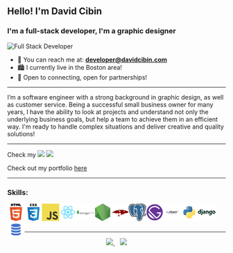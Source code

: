 ## Hello! I'm David Cibin
### I'm a full-stack developer, I'm a graphic designer


![Full Stack Developer](https://i.ibb.co/PWr3gZg/full-stack.gif)

- 📧   You can reach me at: **developer@davidcibin.com**
- 🏙️   I currently live in the Boston area!
- 🤝   Open to connecting, open for partnerships!

<hr>

I’m a software engineer with a strong background in graphic design, as well as customer service. Being a successful small business owner for many years, I have the ability to look at projects and understand not only the underlying business goals, but help a team to achieve them in an efficient way. I'm ready to handle complex situations and deliver creative and quality solutions!

<hr>

Check my <a href="https://www.linkedin.com/in/davidcibin/"><img src="https://img.shields.io/badge/-LinkedIn-0077B5?style=flat-square&logo=LinkedIn&logoColor=white" /></a>
![](https://komarev.com/ghpvc/?username=davidcibin)

Check out my portfolio [here](www.davidcibin.com)

<hr>

### Skills: 

<img width=40 align="left" src="https://raw.githubusercontent.com/github/explore/80688e429a7d4ef2fca1e82350fe8e3517d3494d/topics/html/html.png"/>
<img width=40 align="left" src="https://raw.githubusercontent.com/github/explore/80688e429a7d4ef2fca1e82350fe8e3517d3494d/topics/css/css.png"/>
<img width=40 align="left" src="https://raw.githubusercontent.com/github/explore/80688e429a7d4ef2fca1e82350fe8e3517d3494d/topics/javascript/javascript.png"/>
<img width=40 align="left" src="https://raw.githubusercontent.com/github/explore/80688e429a7d4ef2fca1e82350fe8e3517d3494d/topics/react/react.png"/>
<img width=40 align="left" src="https://raw.githubusercontent.com/github/explore/80688e429a7d4ef2fca1e82350fe8e3517d3494d/topics/mongodb/mongodb.png"/>
<img width=40 align="left" src="https://raw.githubusercontent.com/github/explore/80688e429a7d4ef2fca1e82350fe8e3517d3494d/topics/nodejs/nodejs.png"/>
<img width=40 align="left" src="https://raw.githubusercontent.com/github/explore/80688e429a7d4ef2fca1e82350fe8e3517d3494d/topics/mongoose/mongoose.png"/>
<img width=40 align="left" src="https://raw.githubusercontent.com/github/explore/80688e429a7d4ef2fca1e82350fe8e3517d3494d/topics/postgresql/postgresql.png"/>
<img width=40 align="left" src="https://raw.githubusercontent.com/github/explore/e94815998e4e0713912fed477a1f346ec04c3da2/topics/gatsby/gatsby.png"/>
<img width=40 align="left" src="https://raw.githubusercontent.com/github/explore/80688e429a7d4ef2fca1e82350fe8e3517d3494d/topics/jquery/jquery.png"/>
<img width=40 align="left" src="https://raw.githubusercontent.com/github/explore/80688e429a7d4ef2fca1e82350fe8e3517d3494d/topics/python/python.png"/>
<img width=40 align="left" src="https://raw.githubusercontent.com/github/explore/80688e429a7d4ef2fca1e82350fe8e3517d3494d/topics/django/django.png"/>
<img width=40 align="left" src="https://raw.githubusercontent.com/github/explore/80688e429a7d4ef2fca1e82350fe8e3517d3494d/topics/sql/sql.png"/> 
<br />
<br />
<br />

<hr>

<div align='center'>
  <a href="https://github.com/davidcibin/github-readme-stats">
    <img height=200 src="https://github-readme-stats.vercel.app/api?username=davidcibin&theme=buefy&show_icons=true" />
  </a>&nbsp&nbsp
  <a href="https://github.com/davidcibin/github-readme-stats">
    <img height=200 src="https://github-readme-stats.vercel.app/api/top-langs/?username=davidcibin" />
  </a>
</div>
